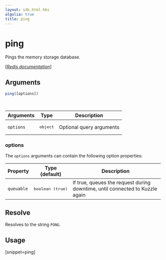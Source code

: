 ```yaml
---
layout: sdk.html.hbs
algolia: true
title: ping
---
```


# ping

Pings the memory storage database.

[[_Redis documentation_]](https://redis.io/commands/ping)

## Arguments

```js
ping([options])
```

<br/>

| Arguments    | Type    | Description |
|--------------|---------|-------------|
| ``options`` | <pre>object</pre> | Optional query arguments |

### options

The `options` arguments can contain the following option properties:

| Property   | Type (default)   | Description                       |
| ---------- | ------- | --------------------------------- |
| `queuable` | <pre>boolean (true)</pre> | If true, queues the request during downtime, until connected to Kuzzle again |

## Resolve

Resolves to the string `PONG`.

## Usage

[snippet=ping]
